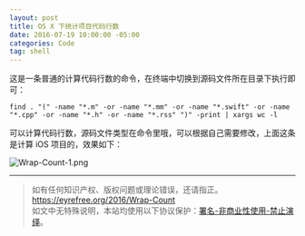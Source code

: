 ```yaml
---
layout: post
title: OS X 下统计项目代码行数
date: 2016-07-19 10:00:00 -05:00
categories: Code
tag: shell
---
```


这是一条普通的计算代码行数的命令，在终端中切换到源码文件所在目录下执行即可：

```
find . "(" -name "*.m" -or -name "*.mm" -or -name "*.swift" -or -name "*.cpp" -or -name "*.h" -or -name "*.rss" ")" -print | xargs wc -l

```

可以计算代码行数，源码文件类型在命令里哦，可以根据自己需要修改，上面这条是计算 iOS 项目的，效果如下：

![Wrap-Count-1.png](/images/2016/Wrap-Count/1.png)


---

> 如有任何知识产权、版权问题或理论错误，还请指正。   
> https://eyrefree.org/2016/Wrap-Count   
> 如文中无特殊说明，本站均使用以下协议保护：[署名-非商业性使用-禁止演绎](http://creativecommons.org/licenses/by-nc-nd/3.0/cn/)。   
